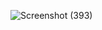 ![Screenshot (393)](https://github.com/Berlinshaju/CCNA/assets/66897078/a7cd1afc-8211-4dc2-9522-5b0dcf33a799)

